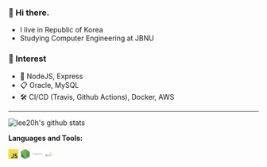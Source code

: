 ### 👋 Hi there.

- I live in Republic of Korea
- Studying Computer Engineering at JBNU

### 🌱 Interest
- 🙂 NodeJS, Express
- 📋 Oracle, MySQL
- 🛠 CI/CD (Travis, Github Actions), Docker, AWS

---

![lee20h's github stats](https://github-readme-stats.vercel.app/api?username=lee20h)

**Languages and Tools:**

<code><img height="20" src="https://raw.githubusercontent.com/github/explore/80688e429a7d4ef2fca1e82350fe8e3517d3494d/topics/javascript/javascript.png"></code>
<code><img height="20" src="https://raw.githubusercontent.com/github/explore/80688e429a7d4ef2fca1e82350fe8e3517d3494d/topics/nodejs/nodejs.png"></code>
<code><img height="20" src="https://raw.githubusercontent.com/github/explore/80688e429a7d4ef2fca1e82350fe8e3517d3494d/topics/express/express.png"></code>
<code><img height="20" src="https://raw.githubusercontent.com/github/explore/80688e429a7d4ef2fca1e82350fe8e3517d3494d/topics/mysql/mysql.png"></code>
